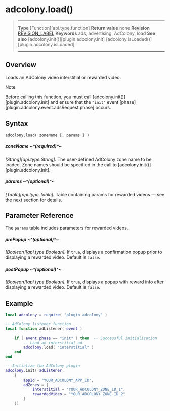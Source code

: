 # adcolony.load()

> --------------------- ------------------------------------------------------------------------------------------
> __Type__              [Function][api.type.function]
> __Return value__		none
> __Revision__          [REVISION_LABEL](REVISION_URL)
> __Keywords__          ads, advertising, AdColony, load
> __See also__			[adcolony.init()][plugin.adcolony.init]
>						[adcolony.isLoaded()][plugin.adcolony.isLoaded]
> --------------------- ------------------------------------------------------------------------------------------


## Overview

Loads an AdColony video interstitial or rewarded video.

<div class="guide-notebox">
<div class="notebox-title">Note</div>

Before calling this function, you must call [adcolony.init()][plugin.adcolony.init] and ensure that the `"init"` event [phase][plugin.adcolony.event.adsRequest.phase] occurs.

</div>


## Syntax

	adcolony.load( zoneName [, params ] )

##### zoneName ~^(required)^~
_[String][api.type.String]._ The user-defined AdColony zone name to be loaded. Zone names should be specified in the call to [adcolony.init()][plugin.adcolony.init].

##### params ~^(optional)^~
_[Table][api.type.Table]._ Table containing params for rewarded videos — see the next section for details.


## Parameter Reference

The `params` table includes parameters for rewarded videos.

##### prePopup ~^(optional)^~
_[Boolean][api.type.Boolean]._ If `true`, displays a confirmation popup prior to displaying a rewarded video. Default is `false`.

##### postPopup ~^(optional)^~
_[Boolean][api.type.Boolean]._ If `true`, displays a popup with reward info after displaying a rewarded video. Default is `false`.


## Example

``````lua
local adcolony = require( "plugin.adcolony" )

-- AdColony listener function
local function adListener( event )

	if ( event.phase == "init" ) then  -- Successful initialization
		-- Load an interstitial ad
		adcolony.load( "interstitial" )
	end
end

-- Initialize the AdColony plugin
adcolony.init( adListener,
	{
		appId = "YOUR_ADCOLONY_APP_ID",
		adZones = {
			interstitial = "YOUR_ADCOLONY_ZONE_ID_1",
			rewardedVideo = "YOUR_ADCOLONY_ZONE_ID_2"
		}
	})
``````
